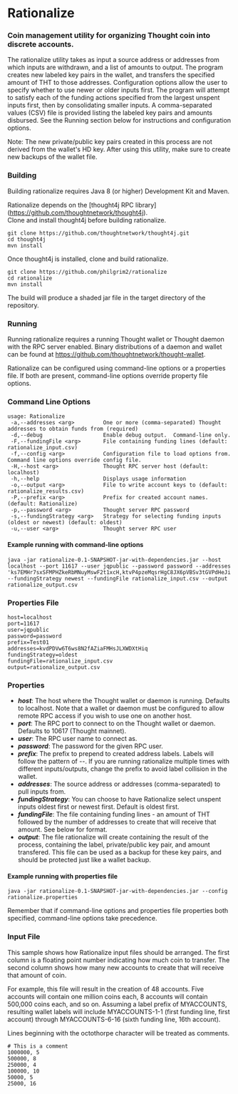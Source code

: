 # Rationalize
### Coin management utility for organizing Thought coin into discrete accounts. ###  
The rationalize utility takes as input a source address or addresses from which inputs are withdrawn, and a list of amounts to output.  The program creates new labeled key pairs in the wallet, and transfers the specified amount of THT to those addresses.  Configuration options allow the user to specify whether to use newer or older inputs first.  The program will attempt to satisfy each of the funding actions specified from the largest unspent inputs first, then by consolidating smaller inputs.  A comma-separated values (CSV) file is provided listing the labeled key pairs and amounts disbursed. See the Running section below for instructions and configuration options.  
  
Note:  The new private/public key pairs created in this process are not derived from the wallet's HD key.  After using this utility, make sure to create new backups of the wallet file.  

### Building ###
Building rationalize requires Java 8 (or higher) Development Kit and Maven.

Rationalize depends on the [thought4j RPC library] (https://github.com/thoughtnetwork/thought4j).  
Clone and install thought4j before building rationalize.

```
git clone https://github.com/thoughtnetwork/thought4j.git  
cd thought4j  
mvn install  
```

Once thought4j is installed, clone and build rationalize.

```
git clone https://github.com/philgrim2/rationalize  
cd rationalize  
mvn install  
```

The build will produce a shaded jar file in the target directory of the repository.  

### Running ###
Running rationalize requires a running Thought wallet or Thought daemon with the RPC server enabled.  Binary distributions of a daemon and wallet can be found at https://github.com/thoughtnetwork/thought-wallet.  
  
Rationalize can be configured using command-line options or a properties file.  If both are present, command-line options override property file options.  
  
### Command Line Options ###

```
usage: Rationalize
 -a,--addresses <arg>         One or more (comma-separated) Thought addresses to obtain funds from (required)  
 -d,--debug                   Enable debug output.  Command-line only.  
 -F,--fundingFile <arg>       File containing funding lines (default: rationalize_input.csv)  
 -f,--config <arg>            Configuration file to load options from. Command line options override config file.  
 -H,--host <arg>              Thought RPC server host (default: localhost)  
 -h,--help                    Displays usage information  
 -o,--output <arg>            File to write account keys to (default: rationalize_results.csv)  
 -P,--prefix <arg>            Prefix for created account names. (default: Rationalize)  
 -p,--password <arg>          Thought server RPC password  
 -s,--fundingStrategy <arg>   Strategy for selecting funding inputs (oldest or newest) (default: oldest)  
 -u,--user <arg>              Thought server RPC user 
```
    
#### Example running with command-line options ####  
```
java -jar rationalize-0.1-SNAPSHOT-jar-with-dependencies.jar --host localhost --port 11617 --user jqpublic --password password --addresses 'ks7EMHr7sxSFMPHZkeRbMNuyMswF2t1xcH,ktvP4pzeMqsrHgC8JX6pVBSv3tGVPdHeJi' --fundingStrategy newest --fundingFile rationalize_input.csv --output rationalize_output.csv
```

    
### Properties File ###
  
```
host=localhost  
port=11617  
user=jqpublic  
password=password  
prefix=Test01  
addresses=kvdPDVw6T6ws8N2fAZiaFMHsJLXWDXtHiq  
fundingStrategy=oldest  
fundingFile=rationalize_input.csv  
output=rationalize_output.csv  
```

### Properties ###
- ***host***:  The host where the Thought wallet or daemon is running.  Defaults to localhost.  Note that a wallet or daemon must be configured to allow remote RPC access if you wish to use one on another host.  
- ***port***:  The RPC port to connect to on the Thought wallet or daemon.  Defaults to 10617 (Thought mainnet).    
- ***user***:  The RPC user name to connect as.  
- ***password***:  The password for the given RPC user.  
- ***prefix***:  The prefix to prepend to created address labels.  Labels will follow the pattern of <prefix>-<funding line>-<account index>.  If you are running rationalize multiple times with different inputs/outputs, change the prefix to avoid label collision in the wallet.  
- ***addresses***:  The source address or addresses (comma-separated) to pull inputs from.  
- ***fundingStrategy***:  You can choose to have Rationalize select unspent inputs oldest first or newest first.  Default is oldest first.  
- ***fundingFile***:  The file containing funding lines - an amount of THT followed by the number of addresses to create that will receive that amount.  See below for format.  
- ***output***:  The file rationalize will create containing the result of the process, containing the label, private/public key pair, and amount transfered.  This file can be used as a backup for these key pairs, and should be protected just like a wallet backup.  
  
#### Example running with properties file ####
```
java -jar rationalize-0.1-SNAPSHOT-jar-with-dependencies.jar --config rationalize.properties
```
Remember that if command-line options and properties file properties both specified, command-line options take precedence.  

  
### Input File ###  
This sample shows how Rationalize input files should be arranged.  The first column is a floating point number indicating how much coin to transfer.  The second column shows how many new accounts to create that will receive that amount of coin.  
  
For example, this file will result in the creation of 48 accounts.  Five accounts will contain one million coins each, 8 accounts will contain 500,000 coins each, and so on.  Assuming a label prefix of MYACCOUNTS, resulting wallet labels will include MYACCOUNTS-1-1 (first funding line, first account) through MYACCOUNTS-6-16 (sixth funding line, 16th account).  

Lines beginning with the octothorpe character will be treated as comments.  
  
```
# This is a comment
1000000, 5
500000, 8
250000, 4
100000, 10
50000, 5
25000, 16
``` 
 
  
